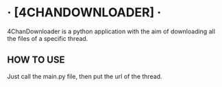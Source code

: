 # &middot; [4CHANDOWNLOADER] &middot;

4ChanDownloader is a python application with the aim of downloading all the files of a specific thread.

## HOW TO USE

Just call the main.py file, then put the url of the thread.
